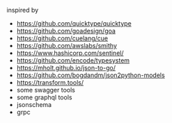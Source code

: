 inspired by

- https://github.com/quicktype/quicktype
- https://github.com/goadesign/goa
- https://github.com/cuelang/cue
- https://github.com/awslabs/smithy
- https://www.hashicorp.com/sentinel/
- https://github.com/encode/typesystem
- https://mholt.github.io/json-to-go/
- https://github.com/bogdandm/json2python-models
- https://transform.tools/
- some swagger tools
- some graphql tools
- jsonschema
- grpc

